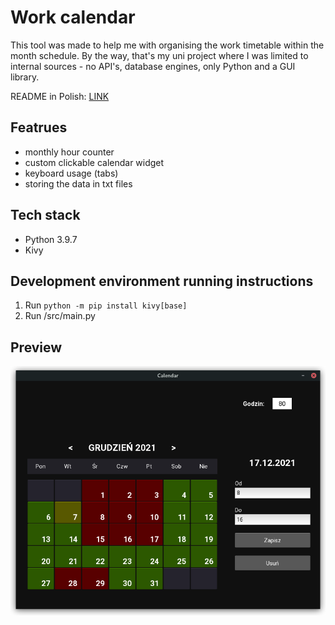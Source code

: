 # Work calendar

This tool was made to help me with organising the work timetable within the month schedule. By the way, that's my uni project where I was limited to internal sources - no API's, database engines, only Python and a GUI library.

README in Polish: [LINK](README_PL.md)

## Featrues

- monthly hour counter
- custom clickable calendar widget
- keyboard usage (tabs)
- storing the data in txt files

## Tech stack

- Python 3.9.7
- Kivy

## Development environment running instructions
1. Run `python -m pip install kivy[base]`
2. Run /src/main.py



## Preview
![Preview Image](images/overview.png)